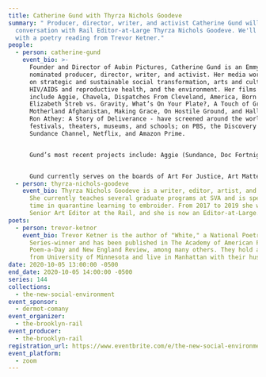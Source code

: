 ```yaml
---
title: Catherine Gund with Thyrza Nichols Goodeve
summary: " Producer, director, writer, and activist Catherine Gund will be in
  conversation with Rail Editor-at-Large Thyrza Nichols Goodeve. We'll conclude
  with a poetry reading from Trevor Ketner."
people:
  - person: catherine-gund
    event_bio: >-
      Founder and Director of Aubin Pictures, Catherine Gund is an Emmy-
      nominated producer, director, writer, and activist. Her media work focuses
      on strategic and sustainable social transformation, arts and culture,
      HIV/AIDS and reproductive health, and the environment. Her films - which
      include Aggie, Chavela, Dispatches From Cleveland, America, Born to Fly:
      Elizabeth Streb vs. Gravity, What’s On Your Plate?, A Touch of Greatness,
      Motherland Afghanistan, Making Grace, On Hostile Ground, and Hallelujah!
      Ron Athey: A Story of Deliverance - have screened around the world in
      festivals, theaters, museums, and schools; on PBS, the Discovery Channel,
      Sundance Channel, Netflix, and Amazon Prime. 


      Gund’s most recent projects include: Aggie (Sundance, Doc Fortnight), a documentary exploration of art, race and justice through the eyes of her mother Agnes Gund; Dispatches from Cleveland (CIFF, MSPIFF), a five chapter documentary that looks at the police murder of 12-year-old Tamir Rice and shows how people joined together to vote out the prosecutor who didn’t have their backs; and Chavela (Berlinale, Hot Docs, Ambulante) a documentary about the life of the iconic Latin-American gender- bending diva, Chavela Vargas. 


      Gund currently serves on the boards of Art For Justice, Art Matters, Baldwin for the Arts, and The George Gund Foundation. She co-founded the Third Wave Foundation which supports young women and transgender youth, and DIVA TV, an affinity group of ACT UP/NY. She was the founding director of BENT TV, the video workshop for LGBT youth. She was on the founding boards of Bard Early Colleges, Iris House, Working Films, Reality Dance Company, and The Sister Fund and has also served for MediaRights.org, The Robeson Fund of the Funding Exchange, The Vera List Center for Art and Politics at the New School, and the Astraea Foundation. An alumnus of Brown University and the Whitney Independent Study Program, she lives in NYC with her four children.
  - person: thyrza-nichols-goodeve
    event_bio: Thyrza Nichols Goodeve is a writer, editor, artist, and interviewer.
      She currently teaches several graduate programs at SVA and is spending her
      time in quarantine learning to embroider. From 2017 to 2019 she was the
      Senior Art Editor at the Rail, and she is now an Editor-at-Large.
poets:
  - person: trevor-ketnor
    event_bio: Trevor Ketner is the author of "White," a National Poetry
      Series-winner and has been published in The Academy of American Poets'
      Poem-a-Day and New England Review, among many others. They hold an MFA
      from University of Minnesota and live in Manhattan with their husband.
date: 2020-10-05 13:00:00 -0500
end_date: 2020-10-05 14:00:00 -0500
series: 144
collections:
  - the-new-social-environment
event_sponsor:
  - dermot-comany
event_organizer:
  - the-brooklyn-rail
event_producer:
  - the-brooklyn-rail
registration_url: https://www.eventbrite.com/e/the-new-social-environment-144-catherine-gund-tickets-123384112201
event_platform:
  - zoom
---
```

